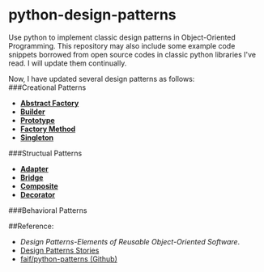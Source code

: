 python-design-patterns
===============
Use python to implement classic design patterns in Object-Oriented Programming. This repository may also include some example code snippets borrowed from open source codes in classic python libraries I've read. I will update them continually.    
  
Now, I have updated several design patterns as follows:  
###Creational Patterns
* [**Abstract Factory**](https://github.com/conndots/python-design-patterns/tree/master/abstract%20factory) 
* [**Builder**](https://github.com/conndots/python-design-patterns/tree/master/builder) 
* [**Prototype**](https://github.com/conndots/python-design-patterns/tree/master/prototype) 
* [**Factory Method**](https://github.com/conndots/python-design-patterns/tree/master/factory%20method) 
* [**Singleton**](https://github.com/conndots/python-design-patterns/tree/master/singleton) 

###Structual Patterns  
* [**Adapter**](https://github.com/conndots/python-design-patterns/tree/master/adapter) 
* [**Bridge**](https://github.com/conndots/python-design-patterns/tree/master/bridge)
* [**Composite**](https://github.com/conndots/python-design-patterns/tree/master/composite) 
* [**Decorator**](https://github.com/conndots/python-design-patterns/tree/master/Decorator)
  
###Behavioral Patterns  
     
##Reference:   
* *Design Patterns-Elements of Reusable Object-Oriented Software*.
* [Design Patterns Stories](http://www.programcreek.com/java-design-patterns-in-stories/)   
* [faif/python-patterns (Github)](https://github.com/faif/python-patterns)
